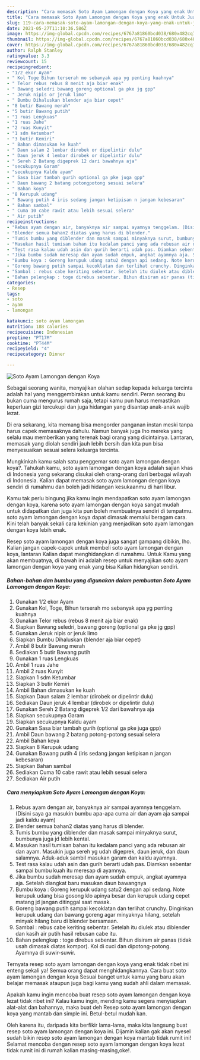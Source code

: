 ```yaml
---
description: "Cara memasak Soto Ayam Lamongan dengan Koya yang enak Untuk Jualan"
title: "Cara memasak Soto Ayam Lamongan dengan Koya yang enak Untuk Jualan"
slug: 119-cara-memasak-soto-ayam-lamongan-dengan-koya-yang-enak-untuk-jualan
date: 2021-05-27T11:10:36.586Z
image: https://img-global.cpcdn.com/recipes/6767a81860bcd038/680x482cq70/soto-ayam-lamongan-dengan-koya-foto-resep-utama.jpg
thumbnail: https://img-global.cpcdn.com/recipes/6767a81860bcd038/680x482cq70/soto-ayam-lamongan-dengan-koya-foto-resep-utama.jpg
cover: https://img-global.cpcdn.com/recipes/6767a81860bcd038/680x482cq70/soto-ayam-lamongan-dengan-koya-foto-resep-utama.jpg
author: Ralph Stanley
ratingvalue: 3.3
reviewcount: 15
recipeingredient:
- "1/2 ekor Ayam"
- " Kol Toge Bihun terserah mo sebanyak apa yg penting kuahnya"
- " Telor rebus rebus 8 menit aja biar enak"
- " Bawang seledri bawang goreng optional ga pke jg gpp"
- " Jeruk nipis or jeruk limo"
- " Bumbu Dihaluskan blender aja biar cepet"
- "8 butir Bawang merah"
- "5 butir Bawang putih"
- "1 ruas Lengkuas"
- "1 ruas Jahe"
- "2 ruas Kunyit"
- "1 sdm Ketumbar"
- "3 butir Kemiri"
- " Bahan dimasukan ke kuah"
- " Daun salam 2 lembar dirobek or dipelintir dulu"
- " Daun jeruk 4 lembar dirobek or dipelintir dulu"
- " Sereh 2 Batang digeprek 12 dari bawahnya aja"
- "secukupnya Garam"
- "secukupnya Kaldu ayam"
- " Sasa biar tambah gurih optional ga pke juga gpp"
- " Daun bawang 2 batang potongpotong sesuai selera"
- " Bahan koya"
- "8 Kerupuk udang"
- " Bawang putih 4 iris sedang jangan ketipisan n jangan kebesaran"
- " Bahan sambal"
- " Cuma 10 cabe rawit atau lebih sesuai selera"
- " Air putih"
recipeinstructions:
- "Rebus ayam dengan air, banyaknya air sampai ayamnya tenggelam. (Disini saya ga masukin bumbu apa-apa cuma air dan ayam aja sampai jadi kaldu ayam)"
- "Blender semua bahan2 diatas yang harus di blender."
- "Tumis bumbu yang diblender dan masak sampai minyaknya surut, bumbunya juga jd lebih kental."
- "Masukan hasil tumisan bahan itu kedalam panci yang ada rebusan air dan ayam. Masukin juga sereh yg udah digeprek, daun jeruk, dan daun salamnya. Aduk-aduk sambil masukan garam dan kaldu ayamnya."
- "Test rasa kalau udah asin dan gurih berarti udah pas. Diamkan sebentar sampai bumbu kuah itu meresap di ayamnya."
- "Jika bumbu sudah meresap dan ayam sudah empuk, angkat ayamnya aja. Setelah diangkat baru masukan daun bawangnya"
- "Bumbu koya : Goreng kerupuk udang satu2 dengan api sedang. Note kerupuk udang bisa gosong klo apinya besar dan kerupuk udang cepet matang jd jangan ditinggal saat masak."
- "Goreng bawang putih sampai kecoklatan dan terlihat crunchy. Dinginkan kerupuk udang dan bawang goreng agar minyaknya hilang, setelah minyak hilang baru di blender bersamaan."
- "Sambal : rebus cabe keriting sebentar. Setelah itu diulek atau diblender dan kasih air putih hasil rebusan cabe itu."
- "Bahan pelengkap : toge direbus sebentar. Bihun disiram air panas (tidak usah dimasak diatas kompor). Kol di cuci dan dipotong-potong. Ayamnya di suwir-suwir."
categories:
- Resep
tags:
- soto
- ayam
- lamongan

katakunci: soto ayam lamongan 
nutrition: 188 calories
recipecuisine: Indonesian
preptime: "PT17M"
cooktime: "PT44M"
recipeyield: "4"
recipecategory: Dinner

---
```



![Soto Ayam Lamongan dengan Koya](https://img-global.cpcdn.com/recipes/6767a81860bcd038/680x482cq70/soto-ayam-lamongan-dengan-koya-foto-resep-utama.jpg)

Sebagai seorang wanita, menyajikan olahan sedap kepada keluarga tercinta adalah hal yang menggembirakan untuk kamu sendiri. Peran seorang ibu bukan cuma mengurus rumah saja, tetapi kamu pun harus memastikan keperluan gizi tercukupi dan juga hidangan yang disantap anak-anak wajib lezat.

Di era  sekarang, kita memang bisa mengorder panganan instan meski tanpa harus capek memasaknya dahulu. Namun banyak juga lho mereka yang selalu mau memberikan yang terenak bagi orang yang dicintainya. Lantaran, memasak yang diolah sendiri jauh lebih bersih dan kita pun bisa menyesuaikan sesuai selera keluarga tercinta. 



Mungkinkah kamu salah satu penggemar soto ayam lamongan dengan koya?. Tahukah kamu, soto ayam lamongan dengan koya adalah sajian khas di Indonesia yang sekarang disukai oleh orang-orang dari berbagai wilayah di Indonesia. Kalian dapat memasak soto ayam lamongan dengan koya sendiri di rumahmu dan boleh jadi hidangan kesukaanmu di hari libur.

Kamu tak perlu bingung jika kamu ingin mendapatkan soto ayam lamongan dengan koya, karena soto ayam lamongan dengan koya sangat mudah untuk didapatkan dan juga kita pun boleh membuatnya sendiri di tempatmu. soto ayam lamongan dengan koya dapat dimasak memalui beragam cara. Kini telah banyak sekali cara kekinian yang menjadikan soto ayam lamongan dengan koya lebih enak.

Resep soto ayam lamongan dengan koya juga sangat gampang dibikin, lho. Kalian jangan capek-capek untuk membeli soto ayam lamongan dengan koya, lantaran Kalian dapat menghidangkan di rumahmu. Untuk Kamu yang akan membuatnya, di bawah ini adalah resep untuk menyajikan soto ayam lamongan dengan koya yang enak yang bisa Kalian hidangkan sendiri.

<!--inarticleads1-->

##### Bahan-bahan dan bumbu yang digunakan dalam pembuatan Soto Ayam Lamongan dengan Koya:

1. Gunakan 1/2 ekor Ayam
1. Gunakan  Kol, Toge, Bihun terserah mo sebanyak apa yg penting kuahnya
1. Gunakan  Telor rebus (rebus 8 menit aja biar enak)
1. Siapkan  Bawang seledri, bawang goreng (optional ga pke jg gpp)
1. Gunakan  Jeruk nipis or jeruk limo
1. Siapkan  Bumbu Dihaluskan (blender aja biar cepet)
1. Ambil 8 butir Bawang merah
1. Sediakan 5 butir Bawang putih
1. Gunakan 1 ruas Lengkuas
1. Ambil 1 ruas Jahe
1. Ambil 2 ruas Kunyit
1. Siapkan 1 sdm Ketumbar
1. Siapkan 3 butir Kemiri
1. Ambil  Bahan dimasukan ke kuah
1. Siapkan  Daun salam 2 lembar (dirobek or dipelintir dulu)
1. Sediakan  Daun jeruk 4 lembar (dirobek or dipelintir dulu)
1. Gunakan  Sereh 2 Batang digeprek 1/2 dari bawahnya aja
1. Siapkan secukupnya Garam
1. Siapkan secukupnya Kaldu ayam
1. Gunakan  Sasa biar tambah gurih (optional ga pke juga gpp)
1. Ambil  Daun bawang 2 batang potong-potong sesuai selera
1. Ambil  Bahan koya
1. Siapkan 8 Kerupuk udang
1. Gunakan  Bawang putih 4 (iris sedang jangan ketipisan n jangan kebesaran)
1. Siapkan  Bahan sambal
1. Sediakan  Cuma 10 cabe rawit atau lebih sesuai selera
1. Sediakan  Air putih




<!--inarticleads2-->

##### Cara menyiapkan Soto Ayam Lamongan dengan Koya:

1. Rebus ayam dengan air, banyaknya air sampai ayamnya tenggelam. (Disini saya ga masukin bumbu apa-apa cuma air dan ayam aja sampai jadi kaldu ayam)
1. Blender semua bahan2 diatas yang harus di blender.
1. Tumis bumbu yang diblender dan masak sampai minyaknya surut, bumbunya juga jd lebih kental.
1. Masukan hasil tumisan bahan itu kedalam panci yang ada rebusan air dan ayam. Masukin juga sereh yg udah digeprek, daun jeruk, dan daun salamnya. Aduk-aduk sambil masukan garam dan kaldu ayamnya.
1. Test rasa kalau udah asin dan gurih berarti udah pas. Diamkan sebentar sampai bumbu kuah itu meresap di ayamnya.
1. Jika bumbu sudah meresap dan ayam sudah empuk, angkat ayamnya aja. Setelah diangkat baru masukan daun bawangnya
1. Bumbu koya : Goreng kerupuk udang satu2 dengan api sedang. Note kerupuk udang bisa gosong klo apinya besar dan kerupuk udang cepet matang jd jangan ditinggal saat masak.
1. Goreng bawang putih sampai kecoklatan dan terlihat crunchy. Dinginkan kerupuk udang dan bawang goreng agar minyaknya hilang, setelah minyak hilang baru di blender bersamaan.
1. Sambal : rebus cabe keriting sebentar. Setelah itu diulek atau diblender dan kasih air putih hasil rebusan cabe itu.
1. Bahan pelengkap : toge direbus sebentar. Bihun disiram air panas (tidak usah dimasak diatas kompor). Kol di cuci dan dipotong-potong. Ayamnya di suwir-suwir.




Ternyata resep soto ayam lamongan dengan koya yang enak tidak ribet ini enteng sekali ya! Semua orang dapat menghidangkannya. Cara buat soto ayam lamongan dengan koya Sesuai banget untuk kamu yang baru akan belajar memasak ataupun juga bagi kamu yang sudah ahli dalam memasak.

Apakah kamu ingin mencoba buat resep soto ayam lamongan dengan koya lezat tidak ribet ini? Kalau kamu ingin, mending kamu segera menyiapkan alat-alat dan bahannya, maka buat deh Resep soto ayam lamongan dengan koya yang mantab dan simple ini. Betul-betul mudah kan. 

Oleh karena itu, daripada kita berfikir lama-lama, maka kita langsung buat resep soto ayam lamongan dengan koya ini. Dijamin kalian gak akan nyesel sudah bikin resep soto ayam lamongan dengan koya mantab tidak rumit ini! Selamat mencoba dengan resep soto ayam lamongan dengan koya lezat tidak rumit ini di rumah kalian masing-masing,oke!.

